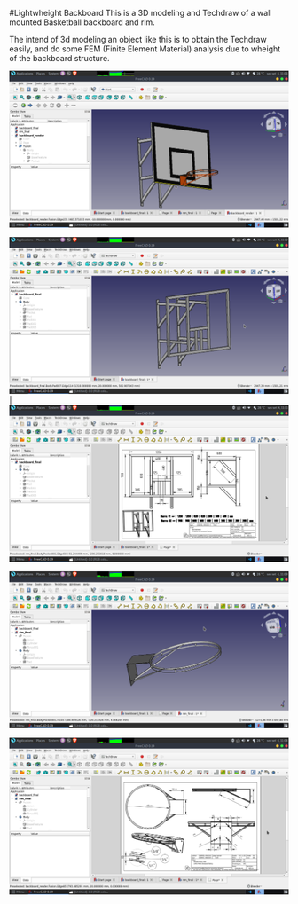 #Lightwheight Backboard
This is a 3D modeling and Techdraw of a wall mounted Basketball backboard and rim.

The intend of 3d modeling an object like this is to obtain the Techdraw easily, and do some FEM (Finite Element Material) analysis due to wheight of the backboard structure. 

![3D Model](https://github.com/Gabriel-Aragao/basketball-backboard-3d/blob/master/media/render.png?raw=true)


![Backboard Structure 3D Model](https://github.com/Gabriel-Aragao/basketball-backboard-3d/blob/master/media/backboard.png?raw=true=200x150) | ![Backboard Structure Techdraw](https://github.com/Gabriel-Aragao/basketball-backboard-3d/blob/master/media/backboard-techdraw.png?raw=true=200x150) 

![Rim 3D Model](https://github.com/Gabriel-Aragao/basketball-backboard-3d/blob/master/media/rim.png?raw=true)

![Rim Techdraw](https://github.com/Gabriel-Aragao/basketball-backboard-3d/blob/master/media/rim-techdraw.png?raw=true) 



